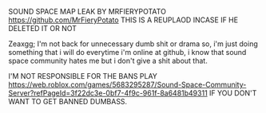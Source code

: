 SOUND SPACE MAP LEAK BY MRFIERYPOTATO https://github.com/MrFieryPotato THIS IS A REUPLAOD INCASE IF HE DELETED IT OR NOT

Zeaxgg; I'm not back for unnecessary dumb shit or drama so, i'm just doing something that i will do everytime i'm online at github, i know that sound space community hates me but i don't give a shit about that.

I'M NOT RESPONSIBLE FOR THE BANS PLAY https://web.roblox.com/games/5683295287/Sound-Space-Community-Server?refPageId=3f22dc3e-0bf7-4f9c-961f-8a6481b49311 
IF YOU DON'T WANT TO GET BANNED DUMBASS.
